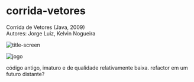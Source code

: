 # corrida-vetores
Corrida de Vetores (Java, 2009)  
Autores: Jorge Luiz, Kelvin Nogueira

![title-screen](https://i.imgur.com/mrMYek1.png)

![jogo](https://i.imgur.com/MF7p0kW.png)

código antigo, imaturo e de qualidade relativamente baixa. refactor em um futuro distante?
